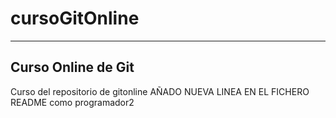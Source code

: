 # cursoGitOnline

-------------------
Curso Online de Git
-------------------

Curso del repositorio de gitonline
AÑADO NUEVA LINEA EN EL FICHERO README como programador2


